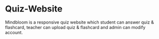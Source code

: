 # Quiz-Website
Mindbloom is a responsive quiz website which student can answer quiz &amp; flashcard, teacher can upload quiz &amp; flashcard and admin can modify account.  
